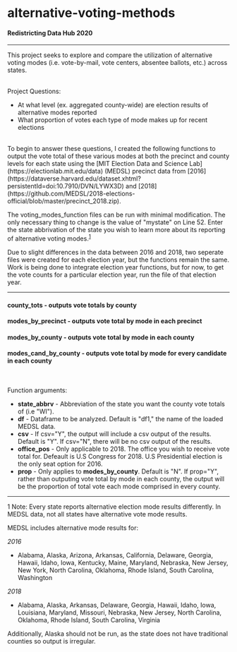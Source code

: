 # alternative-voting-methods
#### Redistricting Data Hub 2020

**************************************************************************************************

This project seeks to explore and compare the utilization of alternative voting modes (i.e. vote-by-mail, vote centers, absentee ballots, etc.) across states. 

<br> 
Project Questions:

- At what level (ex. aggregated county-wide) are election results of alternative modes reported
- What proportion of votes each type of mode makes up for recent elections 

<br> 
To begin to answer these questions, I created the following functions to output the vote total of these various modes at both the precinct and county levels for each state using the [MIT Election Data and Science Lab](https://electionlab.mit.edu/data) (MEDSL) precinct data from [2016](https://dataverse.harvard.edu/dataset.xhtml?persistentId=doi:10.7910/DVN/LYWX3D) and [2018](https://github.com/MEDSL/2018-elections-official/blob/master/precinct_2018.zip).


The voting_modes_function files can be run with minimal modification. The only necessary thing to change is the value of "mystate" on Line 52. Enter the state abbrivation of the state you wish to learn more about its reporting of alternative voting modes.<sup>[1](#myfootnote1)</sup>

Due to slight differences in the data between 2016 and 2018, two seperate files were created for each election year, but the functions remain the same. Work is being done to integrate election year functions, but for now, to get the vote counts for a particular election year, run the file of that election year.



**************************************************************************************************

#### __county_tots__ - outputs vote totals by county
#### __modes_by_precinct__ - outputs vote total by mode in each precinct
#### __modes_by_county__ - outputs vote total by mode in each county
#### __modes_cand_by_county__ - outputs vote total by mode for every candidate in each county


<br> 

Function arguments:

- __state_abbrv__ - Abbreviation of the state you want the county vote totals of (i.e "WI").
- __df__ - Dataframe to be analyzed. Default is "df1," the name of the loaded MEDSL data.
- __csv__ - If csv="Y", the output will include a csv output of the results. Default is "Y". If csv="N", there will be no csv output of the results.
- __office_pos__ - Only applicable to 2018. The office you wish to receive vote total for. Defeault is U.S Congress for 2018. U.S Presidential election is the only seat option for 2016. 
- __prop__ - Only applies to __modes_by_county__. Default is "N". If prop="Y", rather than outputing vote total by mode in each county, the output will be the proportion of total vote each mode comprised in every county.


**************************************************************************************************

<a name="myfootnote1">1</a> Note: Every state reports alternative election mode results differently. In MEDSL data, not all states have alternative vote mode results.

MEDSL includes alternative mode results for:

_2016_

- Alabama, Alaska, Arizona, Arkansas, California, Delaware, Georgia, Hawaii, Idaho, Iowa, Kentucky, Maine, Maryland, Nebraska, New Jersey, New York, North Carolina, Oklahoma, Rhode Island, South Carolina, Washington 


_2018_

-  Alabama, Alaska, Arkansas, Delaware, Georgia, Hawaii, Idaho, Iowa, Louisiana, Maryland, Missouri, Nebraska, New Jersey, North Carolina, Oklahoma, Rhode Island, South Carolina, Virginia 


Additionally, Alaska should not be run, as the state does not have traditional counties so output is irregular.